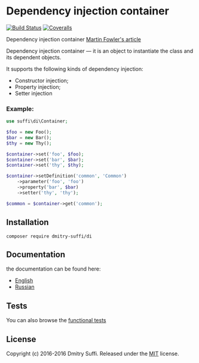 Dependency injection container
==============================

[![Build Status](https://api.travis-ci.org/dmitry-suffi/di-container.svg?branch=master)](https://travis-ci.org/dmitry-suffi/di-container)
[![Coveralls](https://coveralls.io/repos/github/dmitry-suffi/di-container/badge.svg?branch=master)](https://coveralls.io/github/dmitry-suffi/di-container?branch=master)

Dependency injection container
[Martin Fowler's article](http://martinfowler.com/articles/injection.html)

Dependency injection container — it is an object to instantiate the class and its dependent objects.

It supports the following kinds of dependency injection:

* Constructor injection;
* Property injection;
* Setter injection

### Example:

```php
use suffi\di\Container;

$foo = new Foo();
$bar = new Bar();
$thy = new Thy();

$container->set('foo', $foo);
$container->set('bar', $bar);
$container->set('thy', $thy);

$container->setDefinition('common', 'Common')
    ->parameter('foo', 'foo')
    ->property('bar', $bar)
    ->setter('thy', 'thy');

$common = $container->get('common');
```


Installation
------------

```
composer require dmitry-suffi/di
```

Documentation
-------------
the documentation can be found here:
* [English](docs/en)
* [Russian](docs/ru)

Tests
--------
You can also browse the [functional tests](test/)

License
-------

Copyright (c) 2016-2016 Dmitry Suffi.
Released under the [MIT](LICENSE?raw=1) license.